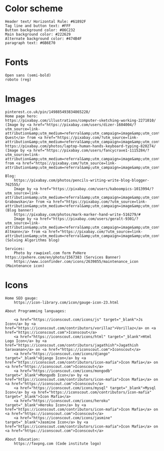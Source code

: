 # Color scheme
	
	Header text/ Horizontal Rule: #61892F
	Tag line and button text: #FFF
	Button background color: #86C232
	Main background color: #222629
	Alternate background color: #474B4F
	paragraph text: #6B6E70

# Fonts

    Open sans (semi-bold)
    roboto (reg)

# Images

	pinterest.co.uk/pin/149885493834865228/
	Home page hero:
	https://pixabay.com/illustrations/computer-sketching-working-2271010/	(Image by <a href="https://pixabay.com/users/dizer-1604004/?utm_source=link-attribution&amp;utm_medium=referral&amp;utm_campaign=image&amp;utm_content=2271010">Orion Quest</a> from <a href="https://pixabay.com/?utm_source=link-attribution&amp;utm_medium=referral&amp;utm_campaign=image&amp;utm_content=2271010">Pixabay</a>)
    https://pixabay.com/photos/laptop-human-hands-keyboard-typing-820274/   (Image by <a href="https://pixabay.com/users/fancycrave1-1115284/?utm_source=link-attribution&amp;utm_medium=referral&amp;utm_campaign=image&amp;utm_content=820274">fancycrave1</a> from <a href="https://pixabay.com/?utm_source=link-attribution&amp;utm_medium=referral&amp;utm_campaign=image&amp;utm_content=820274">Pixabay</a>)

    Blog:
        https://pixabay.com/photos/pencils-writing-write-blog-blogger-762555/
        Image by <a href="https://pixabay.com/users/kaboompics-1013994/?utm_source=link-attribution&amp;utm_medium=referral&amp;utm_campaign=image&amp;utm_content=762555">Karolina Grabowska</a> from <a href="https://pixabay.com/?utm_source=link-attribution&amp;utm_medium=referral&amp;utm_campaign=image&amp;utm_content=762555">Pixabay</a> (Blog banner)
        https://pixabay.com/photos/mark-marker-hand-write-516279/#
        Image by <a href="https://pixabay.com/users/geralt-9301/?utm_source=link-attribution&amp;utm_medium=referral&amp;utm_campaign=image&amp;utm_content=516279">Gerd Altmann</a> from <a href="https://pixabay.com/?utm_source=link-attribution&amp;utm_medium=referral&amp;utm_campaign=image&amp;utm_content=516279">Pixabay</a> (Solving Algorithms blog)

    Services:
        Photo by rawpixel.com form PxHere   https://pxhere.com/en/photo/1567383 (Services Banner)
        https://www.iconfinder.com/icons/2639855/maintenance_icon (Maintenance icon)
# Icons

	Home SEO gauge:
		https://icon-library.com/icon/gauge-icon-23.html

    About Programming languages:

        <a href="https://iconscout.com/icons/js" target="_blank">Js Icon</a> by <a href="https://iconscout.com/contributors/vorillaz">Vorillaz</a> on <a href="https://iconscout.com">Iconscout</a>
        <a href="https://iconscout.com/icons/html" target="_blank">Html Logo Icon</a> by <a href="https://iconscout.com/contributors/jagathish">Jagathish Saravanan</a> on <a href="https://iconscout.com">Iconscout</a>
        <a href="https://iconscout.com/icons/django" target="_blank">Django Icon</a> by <a href="https://iconscout.com/contributors/icon-mafia">Icon Mafia</a> on <a href="https://iconscout.com">Iconscout</a>
        <a href="https://iconscout.com/icons/mongodb" target="_blank">Mongodb Icon</a> by <a href="https://iconscout.com/contributors/icon-mafia">Icon Mafia</a> on <a href="https://iconscout.com">Iconscout</a>
        <a href="https://iconscout.com/icons/mysql" target="_blank">Mysql Icon</a> by <a href="https://iconscout.com/contributors/icon-mafia" target="_blank">Icon Mafia</a>
        <a href="https://iconscout.com/icons/heroku" target="_blank">Heroku Icon</a> by <a href="https://iconscout.com/contributors/icon-mafia">Icon Mafia</a> on <a href="https://iconscout.com">Iconscout</a>
        <a href="https://iconscout.com/icons/jasmine" target="_blank">Jasmine Icon</a> by <a href="https://iconscout.com/contributors/icon-mafia">Icon Mafia</a> on <a href="https://iconscout.com">Iconscout</a>

    About Education:
        https://favpng.com (Code institute logo)



